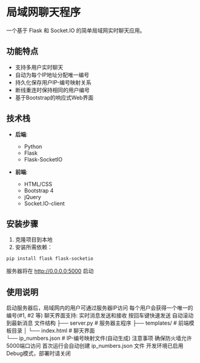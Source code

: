 # 局域网聊天程序

一个基于 Flask 和 Socket.IO 的简单局域网实时聊天应用。

## 功能特点

- 支持多用户实时聊天
- 自动为每个IP地址分配唯一编号
- 持久化保存用户IP-编号映射关系
- 断线重连时保持相同的用户编号
- 基于Bootstrap的响应式Web界面

## 技术栈

- **后端**:
  - Python
  - Flask
  - Flask-SocketIO

- **前端**:
  - HTML/CSS
  - Bootstrap 4
  - jQuery
  - Socket.IO-client

## 安装步骤

1. 克隆项目到本地
2. 安装所需依赖：

```bash
pip install flask flask-socketio
```
服务器将在 http://0.0.0.0:5000 启动

## 使用说明
启动服务器后，局域网内的用户可通过服务器IP访问
每个用户会获得一个唯一的编号(#1, #2 等)
聊天界面支持:
实时消息发送和接收
按回车键快速发送
自动滚动到最新消息
文件结构
├── server.py          # 服务器主程序
├── templates/         # 前端模板目录
│   └── index.html    # 聊天界面  
└── ip_numbers.json   # IP-编号映射文件(自动生成)
注意事项
确保防火墙允许5000端口访问
首次运行会自动创建 ip_numbers.json 文件
开发环境已启用Debug模式，部署时请关闭